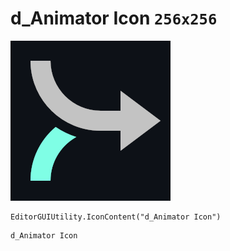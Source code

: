 # d_Animator Icon `256x256`
<img src="/img/d_Animator%20Icon.png" width=256 height=256>

``` CSharp
EditorGUIUtility.IconContent("d_Animator Icon")
```
```
d_Animator Icon
```
